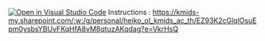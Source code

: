 [![Open in Visual Studio Code](https://classroom.github.com/assets/open-in-vscode-718a45dd9cf7e7f842a935f5ebbe5719a5e09af4491e668f4dbf3b35d5cca122.svg)](https://classroom.github.com/online_ide?assignment_repo_id=11003071&assignment_repo_type=AssignmentRepo)
Instructions : 
https://kmids-my.sharepoint.com/:w:/g/personal/heiko_ol_kmids_ac_th/EZ93K2cGlqlOsuEpm0ysbsYBUvFKqHfA8vM8qtuzAKqdag?e=VkrHsQ
